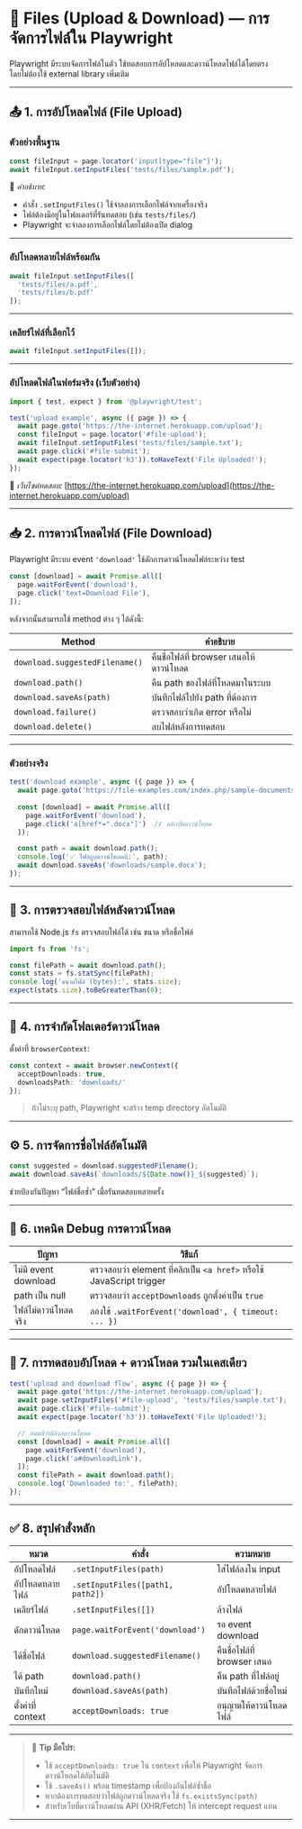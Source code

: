 # 📂 Files (Upload & Download) — การจัดการไฟล์ใน Playwright

Playwright มีระบบจัดการไฟล์ในตัว ใช้ทดสอบการอัปโหลดและดาวน์โหลดไฟล์ได้โดยตรง  
โดยไม่ต้องใช้ external library เพิ่มเติม  

---

## 📤 1. การอัปโหลดไฟล์ (File Upload)

### ตัวอย่างพื้นฐาน
```ts
const fileInput = page.locator('input[type="file"]');
await fileInput.setInputFiles('tests/files/sample.pdf');
```

📘 *คำอธิบาย:*
- คำสั่ง `.setInputFiles()` ใช้จำลองการเลือกไฟล์จากเครื่องจริง  
- ไฟล์ต้องมีอยู่ในโฟลเดอร์ที่รันทดสอบ (เช่น `tests/files/`)  
- Playwright จะจำลองการเลือกไฟล์โดยไม่ต้องเปิด dialog

---

### อัปโหลดหลายไฟล์พร้อมกัน
```ts
await fileInput.setInputFiles([
  'tests/files/a.pdf',
  'tests/files/b.pdf'
]);
```

---

### เคลียร์ไฟล์ที่เลือกไว้
```ts
await fileInput.setInputFiles([]);
```

---

### อัปโหลดไฟล์ในฟอร์มจริง (เว็บตัวอย่าง)
```ts
import { test, expect } from '@playwright/test';

test('upload example', async ({ page }) => {
  await page.goto('https://the-internet.herokuapp.com/upload');
  const fileInput = page.locator('#file-upload');
  await fileInput.setInputFiles('tests/files/sample.txt');
  await page.click('#file-submit');
  await expect(page.locator('h3')).toHaveText('File Uploaded!');
});
```

📘 *เว็บไซต์ทดสอบ:* [https://the-internet.herokuapp.com/upload](https://the-internet.herokuapp.com/upload)

---

## 📥 2. การดาวน์โหลดไฟล์ (File Download)

Playwright มีระบบ event `'download'` ใช้ดักการดาวน์โหลดไฟล์ระหว่าง test

```ts
const [download] = await Promise.all([
  page.waitForEvent('download'),
  page.click('text=Download File'),
]);
```

หลังจากนั้นสามารถใช้ method ต่าง ๆ ได้ดังนี้:

| Method | คำอธิบาย |
|---------|-----------|
| `download.suggestedFilename()` | คืนชื่อไฟล์ที่ browser เสนอให้ดาวน์โหลด |
| `download.path()` | คืน path ของไฟล์ที่โหลดมาในระบบ |
| `download.saveAs(path)` | บันทึกไฟล์ไปยัง path ที่ต้องการ |
| `download.failure()` | ตรวจสอบว่าเกิด error หรือไม่ |
| `download.delete()` | ลบไฟล์หลังการทดสอบ |

---

### ตัวอย่างจริง
```ts
test('download example', async ({ page }) => {
  await page.goto('https://file-examples.com/index.php/sample-documents-download/');
  
  const [download] = await Promise.all([
    page.waitForEvent('download'),
    page.click('a[href*=".docx"]')  // คลิกปุ่มดาวน์โหลด
  ]);

  const path = await download.path();
  console.log('✅ ไฟล์ถูกดาวน์โหลดที่:', path);
  await download.saveAs('downloads/sample.docx');
});
```

---

## 📁 3. การตรวจสอบไฟล์หลังดาวน์โหลด

สามารถใช้ Node.js `fs` ตรวจสอบไฟล์ได้ เช่น ขนาด หรือชื่อไฟล์

```ts
import fs from 'fs';

const filePath = await download.path();
const stats = fs.statSync(filePath);
console.log('ขนาดไฟล์ (bytes):', stats.size);
expect(stats.size).toBeGreaterThan(0);
```

---

## 🧩 4. การจำกัดโฟลเดอร์ดาวน์โหลด

ตั้งค่าที่ `browserContext`:
```ts
const context = await browser.newContext({
  acceptDownloads: true,
  downloadsPath: 'downloads/'
});
```

> ถ้าไม่ระบุ path, Playwright จะสร้าง temp directory อัตโนมัติ

---

## ⚙️ 5. การจัดการชื่อไฟล์อัตโนมัติ

```ts
const suggested = download.suggestedFilename();
await download.saveAs(`downloads/${Date.now()}_${suggested}`);
```

ช่วยป้องกันปัญหา “ไฟล์ชื่อซ้ำ” เมื่อรันทดสอบหลายครั้ง

---

## 🧠 6. เทคนิค Debug การดาวน์โหลด

| ปัญหา | วิธีแก้ |
|--------|---------|
| ไม่มี event download | ตรวจสอบว่า element ที่คลิกเป็น `<a href>` หรือใช้ JavaScript trigger |
| path เป็น null | ตรวจสอบว่า `acceptDownloads` ถูกตั้งค่าเป็น `true` |
| ไฟล์ไม่ดาวน์โหลดจริง | ลองใช้ `.waitForEvent('download', { timeout: ... })` |

---

## 🧾 7. การทดสอบอัปโหลด + ดาวน์โหลด รวมในเคสเดียว

```ts
test('upload and download flow', async ({ page }) => {
  await page.goto('https://the-internet.herokuapp.com/upload');
  await page.setInputFiles('#file-upload', 'tests/files/sample.txt');
  await page.click('#file-submit');
  await expect(page.locator('h3')).toHaveText('File Uploaded!');

  // สมมติว่ามีลิงก์ดาวน์โหลด
  const [download] = await Promise.all([
    page.waitForEvent('download'),
    page.click('a#downloadLink'),
  ]);
  const filePath = await download.path();
  console.log('Downloaded to:', filePath);
});
```

---

## ✅ 8. สรุปคำสั่งหลัก

| หมวด | คำสั่ง | ความหมาย |
|-------|----------|-----------|
| อัปโหลดไฟล์ | `.setInputFiles(path)` | ใส่ไฟล์ลงใน input |
| อัปโหลดหลายไฟล์ | `.setInputFiles([path1, path2])` | อัปโหลดหลายไฟล์ |
| เคลียร์ไฟล์ | `.setInputFiles([])` | ล้างไฟล์ |
| ดักดาวน์โหลด | `page.waitForEvent('download')` | รอ event download |
| ได้ชื่อไฟล์ | `download.suggestedFilename()` | คืนชื่อไฟล์ที่ browser เสนอ |
| ได้ path | `download.path()` | คืน path ที่ไฟล์อยู่ |
| บันทึกใหม่ | `download.saveAs(path)` | บันทึกไฟล์ด้วยชื่อใหม่ |
| ตั้งค่าที่ context | `acceptDownloads: true` | อนุญาตให้ดาวน์โหลดไฟล์ |

---

> 💬 **Tip มือโปร:**  
> - ใช้ `acceptDownloads: true` ใน `context` เพื่อให้ Playwright จัดการดาวน์โหลดได้อัตโนมัติ  
> - ใช้ `.saveAs()` พร้อม timestamp เพื่อป้องกันไฟล์ซ้ำชื่อ  
> - หากต้องการทดสอบว่าไฟล์ถูกดาวน์โหลดจริง ใช้ `fs.existsSync(path)`  
> - สำหรับเว็บที่ดาวน์โหลดผ่าน API (XHR/Fetch) ให้ intercept request แทน  

---

